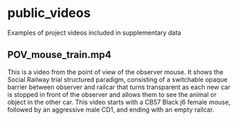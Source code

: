# public_videos
Examples of project videos included in supplementary data

## POV_mouse_train.mp4 ##
This is a video from the point of view of the observer mouse. It shows the Social Railway trial structured paradigm, consisting of a switchable opaque barrier between observer and railcar that turns transparent as each new car is stopped in front of the observer and allows them to see the animal or object in the other car.  This video starts with a CB57 Black j6 female mouse, followed by an aggressive male CD1, and ending with an empty railcar.
